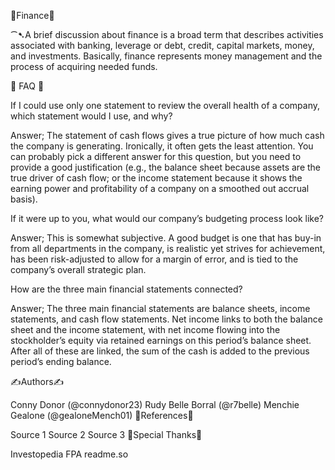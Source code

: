 🌠Finance🌠

⁀➷A brief discussion about finance is a broad term that describes activities associated with banking, leverage or debt, credit, capital markets, money, and investments. Basically, finance represents money management and the process of acquiring needed funds.

📝 FAQ 📝

If I could use only one statement to review the overall health of a company, which statement would I use, and why?

Answer; The statement of cash flows gives a true picture of how much cash the company is generating. Ironically, it often gets the least attention. You can probably pick a different answer for this question, but you need to provide a good justification (e.g., the balance sheet because assets are the true driver of cash flow; or the income statement because it shows the earning power and profitability of a company on a smoothed out accrual basis).

If it were up to you, what would our company’s budgeting process look like?

Answer; This is somewhat subjective. A good budget is one that has buy-in from all departments in the company, is realistic yet strives for achievement, has been risk-adjusted to allow for a margin of error, and is tied to the company’s overall strategic plan.

How are the three main financial statements connected?

Answer; The three main financial statements are balance sheets, income statements, and cash flow statements. Net income links to both the balance sheet and the income statement, with net income flowing into the stockholder’s equity via retained earnings on this period’s balance sheet. After all of these are linked, the sum of the cash is added to the previous period’s ending balance.

✍Authors✍

Conny Donor (@connydonor23)
Rudy Belle Borral (@r7belle)
Menchie Gealone (@gealoneMench01)
📌References📌

Source 1
Source 2
Source 3
💖Special Thanks💖

Investopedia
FPA
readme.so
